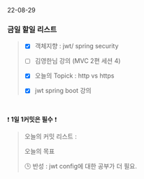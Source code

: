 22-08-29
### 금일 할일 리스트


> - [X]  객체지향 : jwt/ spring security
>
> - [ ] 김영한님 강의 (MVC 2편 세션 4)
>
> - [X]  오늘의 Topick :  http vs https
>
> - [X] jwt spring boot 강의
>

<br/>

❗ **1일 1커밋은 필수** ❗
> 오늘의 커밋 리스트 :
>
> 오늘의 목표
>
> 🕒 반성 : jwt config에 대한 공부가 더 필요.
>
>
>

<br/>